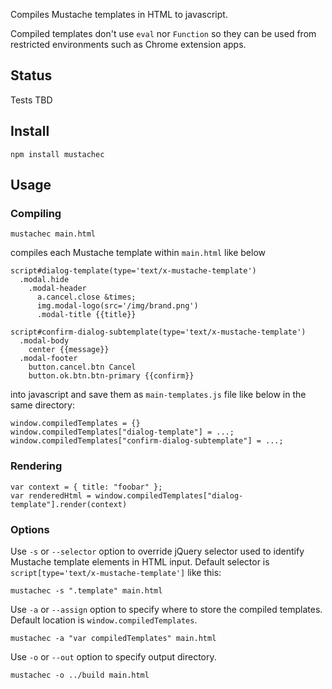 Compiles Mustache templates in HTML to javascript.

Compiled templates don't use `eval` nor `Function` so they can
be used from restricted environments such as Chrome extension
apps.

## Status

Tests TBD

## Install

    npm install mustachec

## Usage

### Compiling

    mustachec main.html

compiles each Mustache template within `main.html` like below

    script#dialog-template(type='text/x-mustache-template')
      .modal.hide
        .modal-header
          a.cancel.close &times;
          img.modal-logo(src='/img/brand.png')
          .modal-title {{title}}

    script#confirm-dialog-subtemplate(type='text/x-mustache-template')
      .modal-body
        center {{message}}
      .modal-footer
        button.cancel.btn Cancel
        button.ok.btn.btn-primary {{confirm}}

into javascript and save them as `main-templates.js` file like below
in the same directory:

    window.compiledTemplates = {}
    window.compiledTemplates["dialog-template"] = ...;
    window.compiledTemplates["confirm-dialog-subtemplate"] = ...;

### Rendering

    var context = { title: "foobar" };
    var renderedHtml = window.compiledTemplates["dialog-template"].render(context)

### Options

Use `-s` or `--selector` option to override jQuery selector used to identify Mustache template elements in HTML input. Default selector is `script[type='text/x-mustache-template']` like this:

    mustachec -s ".template" main.html

Use `-a` or `--assign` option to specify where to store the compiled templates.
Default location is `window.compiledTemplates`.

    mustachec -a "var compiledTemplates" main.html

Use `-o` or `--out` option to specify output directory.

    mustachec -o ../build main.html

